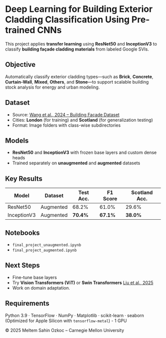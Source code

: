 # Deep Learning for Building Exterior Cladding Classification Using Pre-trained CNNs

This project applies **transfer learning** using **ResNet50** and **InceptionV3** to classify **building façade cladding materials** from labeled Google SVIs. 

## Objective

Automatically classify exterior cladding types—such as **Brick**, **Concrete**, **Curtain-Wall**, **Mixed**, **Others**, and **Stone**—to support scalable building stock analysis for energy and urban modeling.

## Dataset

- Source: [Wang et al., 2024 – Building Façade Dataset](https://doi.org/10.1016/j.dib.2024.110885)
- Cities: **London** (for training) and **Scotland** (for generalization testing)
- Format: Image folders with class-wise subdirectories

## Models

- **ResNet50** and **InceptionV3** with frozen base layers and custom dense heads
- Trained separately on **unaugmented** and **augmented** datasets

## Key Results

| Model       | Dataset     | Test Acc. | F1 Score | Scotland Acc. |
|-------------|-------------|-----------|----------|----------------|
| ResNet50    | Augmented   |   68.2%   |   61.0%  |   29.6%        |
| InceptionV3 | Augmented   | **70.4%** | **67.1%**| **38.0%**      |

## Notebooks

- `final_project_unaugmented.ipynb`
- `final_project_augmented.ipynb`

## Next Steps

- Fine-tune base layers
- Try **Vision Transformers (ViT)** or **Swin Transformers** [Liu et al., 2025](https://doi.org/10.1016/j.enbuild.2025.115457)
- Work on domain adaptation.

## Requirements

Python 3.9 · TensorFlow · NumPy · Matplotlib · scikit-learn · seaborn  
(Optimized for Apple Silicon with `tensorflow-metal`) - 1 GPU


© 2025 Meltem Sahin Ozkoc – Carnegie Mellon University
